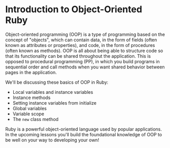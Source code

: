 # Introduction to Object-Oriented Ruby

Object-oriented programming (OOP) is a type of programming based on the concept
of "objects", which can contain data, in the form of fields (often known as
attributes or properties), and code, in the form of procedures (often known as
methods). OOP is all about being able to structure code so that its
functionality can be shared throughout the application. This is opposed to
procedural programming (PP), in which you build programs in sequential order and
call methods when you want shared behavior between pages in the application.

We'll be discussing these basics of OOP in Ruby:

* Local variables and instance variables
* Instance methods
* Setting instance variables from initialize
* Global variables
* Variable scope
* The `new` class method

Ruby is a powerful object-oriented language used by popular applications. In the
upcoming lessons you'll build the foundational knowledge of OOP to be well on
your way to developing your own!
